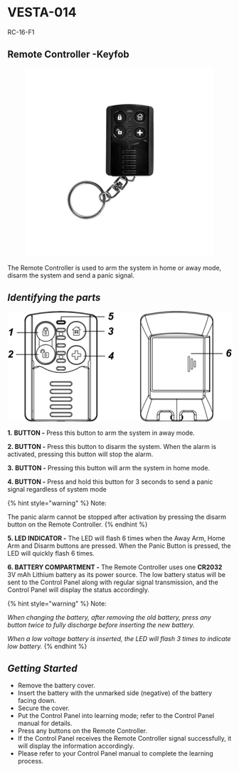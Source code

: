 # VESTA-014

RC-16-F1

## Remote Controller -Keyfob

<figure><img src=".gitbook/assets/image (11) (1).png" alt=""><figcaption></figcaption></figure>

The Remote Controller is used to arm the system in home or away mode, disarm the system and send a panic signal.

## _**Identifying the parts**_

![RC-16 2](<.gitbook/assets/0 (11).jpeg>)

**1.** **BUTTON -** Press this button to arm the system in away mode.

**2. BUTTON -** Press this button to disarm the system. When the alarm is activated, pressing this button will stop the alarm.

**3.**  **BUTTON -** Pressing this button will arm the system in home mode.

**4. BUTTON -** Press and hold this button for 3 seconds to send a panic signal regardless of system mode

{% hint style="warning" %}
Note:

The panic alarm cannot be stopped after activation by pressing the disarm button on the Remote Controller.
{% endhint %}

**5. LED INDICATOR -** The LED will flash 6 times when the Away Arm, Home Arm and Disarm buttons are pressed. When the Panic Button is pressed, the LED will quickly flash 6 times.

**6. BATTERY COMPARTMENT -** The Remote Controller uses one **CR2032** 3V mAh Lithium battery as its power source. The low battery status will be sent to the Control Panel along with regular signal transmission, and the Control Panel will display the status accordingly.

{% hint style="warning" %}
Note:

_When changing the battery, after removing the old battery, press any button twice to fully discharge before inserting the new battery._

_When a low voltage battery is inserted, the LED will flash 3 times to indicate low battery._
{% endhint %}

## _**Getting Started**_

* Remove the battery cover.
* Insert the battery with the unmarked side (negative) of the battery facing down.
* Secure the cover.
* Put the Control Panel into learning mode; refer to the Control Panel manual for details.
* Press any buttons on the Remote Controller.
* If the Control Panel receives the Remote Controller signal successfully, it will display the information accordingly.
* Please refer to your Control Panel manual to complete the learning process.
